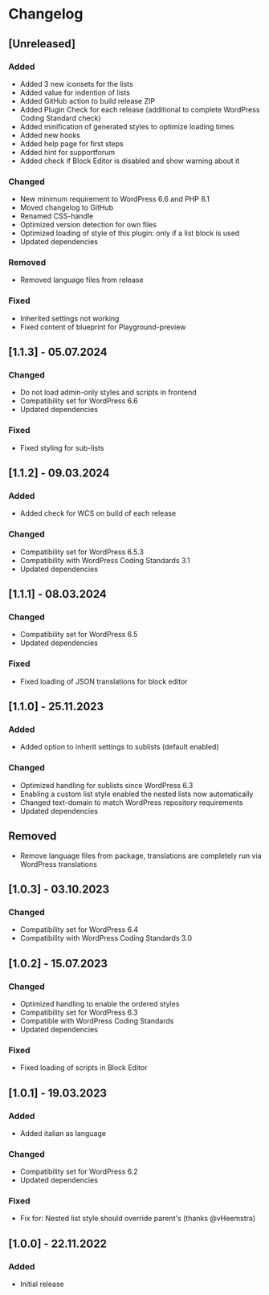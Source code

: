 # Changelog

## [Unreleased]

### Added

- Added 3 new iconsets for the lists
- Added value for indention of lists
- Added GitHub action to build release ZIP
- Added Plugin Check for each release (additional to complete WordPress Coding Standard check)
- Added minification of generated styles to optimize loading times
- Added new hooks
- Added help page for first steps
- Added hint for supportforum
- Added check if Block Editor is disabled and show warning about it

### Changed

- New minimum requirement to WordPress 6.6 and PHP 8.1
- Moved changelog to GitHub
- Renamed CSS-handle
- Optimized version detection for own files
- Optimized loading of style of this plugin: only if a list block is used
- Updated dependencies

### Removed

- Removed language files from release

### Fixed

- Inherited settings not working
- Fixed content of blueprint for Playground-preview

## [1.1.3] - 05.07.2024

### Changed

- Do not load admin-only styles and scripts in frontend
- Compatibility set for WordPress 6.6
- Updated dependencies

### Fixed

- Fixed styling for sub-lists


## [1.1.2] - 09.03.2024

### Added

- Added check for WCS on build of each release

### Changed

- Compatibility set for WordPress 6.5.3
- Compatibility with WordPress Coding Standards 3.1
- Updated dependencies

## [1.1.1] - 08.03.2024

### Changed

- Compatibility set for WordPress 6.5
- Updated dependencies

### Fixed

- Fixed loading of JSON translations for block editor

## [1.1.0] - 25.11.2023

### Added

- Added option to inherit settings to sublists (default enabled)

### Changed

- Optimized handling for sublists since WordPress 6.3
- Enabling a custom list style enabled the nested lists now automatically
- Changed text-domain to match WordPress repository requirements
- Updated dependencies

## Removed

- Remove language files from package, translations are completely run via WordPress translations

## [1.0.3] - 03.10.2023

### Changed

- Compatibility set for WordPress 6.4
- Compatibility with WordPress Coding Standards 3.0

## [1.0.2] - 15.07.2023

### Changed

- Optimized handling to enable the ordered styles
- Compatibility set for WordPress 6.3
- Compatible with WordPress Coding Standards
- Updated dependencies

### Fixed

- Fixed loading of scripts in Block Editor

## [1.0.1] - 19.03.2023

### Added

- Added italian as language

### Changed

- Compatibility set for WordPress 6.2
- Updated dependencies

### Fixed

- Fix for: Nested list style should override parent's (thanks @vHeemstra)

## [1.0.0] - 22.11.2022

### Added

- Initial release
